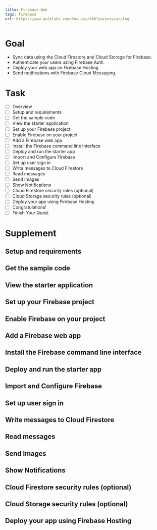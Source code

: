 ```yaml
---
title: Firebase Web
tags: firebase
url: https://www.qwiklabs.com/focuses/660?parent=catalog
---
```


# Goal
- Sync data using the Cloud Firestore and Cloud Storage for Firebase.
- Authenticate your users using Firebase Auth.
- Deploy your web app on Firebase Hosting.
- Send notifications with Firebase Cloud Messaging.

# Task
- [ ] Overview
- [ ] Setup and requirements
- [ ] Get the sample code
- [ ] View the starter application
- [ ] Set up your Firebase project
- [ ] Enable Firebase on your project
- [ ] Add a Firebase web app
- [ ] Install the Firebase command line interface
- [ ] Deploy and run the starter app
- [ ] Import and Configure Firebase
- [ ] Set up user sign in
- [ ] Write messages to Cloud Firestore
- [ ] Read messages
- [ ] Send Images
- [ ] Show Notifications
- [ ] Cloud Firestore security rules (optional)
- [ ] Cloud Storage security rules (optional)
- [ ] Deploy your app using Firebase Hosting
- [ ] Congratulations!
- [ ] Finish Your Quest

# Supplement
## Setup and requirements


## Get the sample code


## View the starter application


## Set up your Firebase project


## Enable Firebase on your project


## Add a Firebase web app


## Install the Firebase command line interface


## Deploy and run the starter app


## Import and Configure Firebase


## Set up user sign in


## Write messages to Cloud Firestore


## Read messages


## Send Images


## Show Notifications


## Cloud Firestore security rules (optional)


## Cloud Storage security rules (optional)


## Deploy your app using Firebase Hosting


